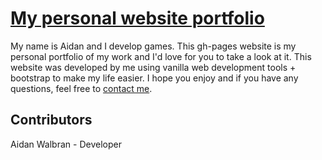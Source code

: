# [My personal website portfolio](https://newaffless.github.io/)
My name is Aidan and I develop games. This gh-pages website is my personal portfolio of my work and I'd love for you to take a look at it. This website was developed by me using vanilla web development tools + bootstrap to make my life easier. I hope you enjoy and if you have any questions, feel free to [contact me](https://newaffless.github.io/pages/contact.html).

## Contributors
Aidan Walbran - Developer
